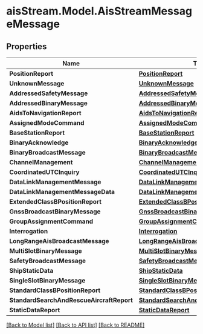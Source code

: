 # aisStream.Model.AisStreamMessageMessage

## Properties

Name | Type | Description | Notes
------------ | ------------- | ------------- | -------------
**PositionReport** | [**PositionReport**](PositionReport.md) |  | [optional] 
**UnknownMessage** | [**UnknownMessage**](UnknownMessage.md) |  | [optional] 
**AddressedSafetyMessage** | [**AddressedSafetyMessage**](AddressedSafetyMessage.md) |  | [optional] 
**AddressedBinaryMessage** | [**AddressedBinaryMessage**](AddressedBinaryMessage.md) |  | [optional] 
**AidsToNavigationReport** | [**AidsToNavigationReport**](AidsToNavigationReport.md) |  | [optional] 
**AssignedModeCommand** | [**AssignedModeCommand**](AssignedModeCommand.md) |  | [optional] 
**BaseStationReport** | [**BaseStationReport**](BaseStationReport.md) |  | [optional] 
**BinaryAcknowledge** | [**BinaryAcknowledge**](BinaryAcknowledge.md) |  | [optional] 
**BinaryBroadcastMessage** | [**BinaryBroadcastMessage**](BinaryBroadcastMessage.md) |  | [optional] 
**ChannelManagement** | [**ChannelManagement**](ChannelManagement.md) |  | [optional] 
**CoordinatedUTCInquiry** | [**CoordinatedUTCInquiry**](CoordinatedUTCInquiry.md) |  | [optional] 
**DataLinkManagementMessage** | [**DataLinkManagementMessage**](DataLinkManagementMessage.md) |  | [optional] 
**DataLinkManagementMessageData** | [**DataLinkManagementMessageData**](DataLinkManagementMessageData.md) |  | [optional] 
**ExtendedClassBPositionReport** | [**ExtendedClassBPositionReport**](ExtendedClassBPositionReport.md) |  | [optional] 
**GnssBroadcastBinaryMessage** | [**GnssBroadcastBinaryMessage**](GnssBroadcastBinaryMessage.md) |  | [optional] 
**GroupAssignmentCommand** | [**GroupAssignmentCommand**](GroupAssignmentCommand.md) |  | [optional] 
**Interrogation** | [**Interrogation**](Interrogation.md) |  | [optional] 
**LongRangeAisBroadcastMessage** | [**LongRangeAisBroadcastMessage**](LongRangeAisBroadcastMessage.md) |  | [optional] 
**MultiSlotBinaryMessage** | [**MultiSlotBinaryMessage**](MultiSlotBinaryMessage.md) |  | [optional] 
**SafetyBroadcastMessage** | [**SafetyBroadcastMessage**](SafetyBroadcastMessage.md) |  | [optional] 
**ShipStaticData** | [**ShipStaticData**](ShipStaticData.md) |  | [optional] 
**SingleSlotBinaryMessage** | [**SingleSlotBinaryMessage**](SingleSlotBinaryMessage.md) |  | [optional] 
**StandardClassBPositionReport** | [**StandardClassBPositionReport**](StandardClassBPositionReport.md) |  | [optional] 
**StandardSearchAndRescueAircraftReport** | [**StandardSearchAndRescueAircraftReport**](StandardSearchAndRescueAircraftReport.md) |  | [optional] 
**StaticDataReport** | [**StaticDataReport**](StaticDataReport.md) |  | [optional] 

[[Back to Model list]](../README.md#documentation-for-models) [[Back to API list]](../README.md#documentation-for-api-endpoints) [[Back to README]](../README.md)

